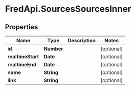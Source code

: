 # FredApi.SourcesSourcesInner

## Properties

Name | Type | Description | Notes
------------ | ------------- | ------------- | -------------
**id** | **Number** |  | [optional] 
**realtimeStart** | **Date** |  | [optional] 
**realtimeEnd** | **Date** |  | [optional] 
**name** | **String** |  | [optional] 
**link** | **String** |  | [optional] 


